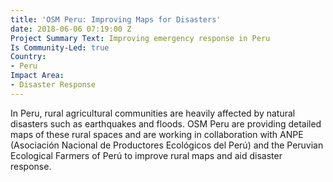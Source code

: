 ```yaml
---
title: 'OSM Peru: Improving Maps for Disasters'
date: 2018-06-06 07:19:00 Z
Project Summary Text: Improving emergency response in Peru
Is Community-Led: true
Country:
- Peru
Impact Area:
- Disaster Response
---
```


In Peru, rural agricultural communities are heavily affected by natural disasters such as earthquakes and floods. OSM Peru are  providing detailed maps of these rural spaces and are working in collaboration with ANPE (Asociación Nacional de Productores Ecológicos del Perú) and the Peruvian Ecological Farmers of Perú to improve rural maps and aid disaster response. 